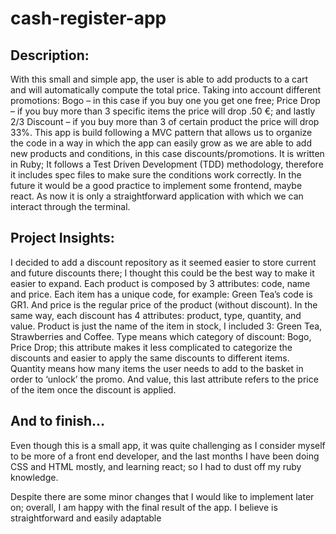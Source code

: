# cash-register-app

<h2>Description:</h2>
With this small and simple app, the user is able to add products to a cart and will automatically compute the total price. Taking into account different promotions: Bogo – in this case if you buy one you get one free; Price Drop – if you buy more than 3 specific items the price will drop .50 €; and lastly 2/3 Discount – if you buy more than 3 of certain product the price will drop 33%.
This app is build following a MVC pattern that allows us to organize the code in a way in which the app can easily grow as we are able to add new products and conditions, in this case discounts/promotions. It is written in Ruby; It follows a Test Driven Development (TDD) methodology, therefore it includes spec files to make sure the conditions work correctly. 
In the future it would be a good practice to implement some frontend, maybe react. As now it is only a straightforward application with which we can interact through the terminal. 

<h2>Project Insights: </h2>
I decided to add a discount repository as it seemed easier to store current and future discounts there; I thought this could be the best way to make it easier to expand. Each product is composed by 3 attributes: code, name and price. Each item has a unique code, for example: Green Tea’s code is GR1. And price is the regular price of the product (without discount). In the same way, each discount has 4 attributes: product,  type, quantity, and value. Product is just the name of the item in stock, I included 3: Green Tea, Strawberries and Coffee. Type means which category of discount: Bogo, Price Drop; this attribute makes it less complicated to categorize the discounts and easier to apply the same discounts to different items. Quantity means how many items the user needs to add to the basket in order to ‘unlock’ the promo. And value, this last attribute refers to the price of the item once the discount is applied. 

<h2>And to finish…</h2>
Even though this is a small app, it was quite challenging as I consider myself to be more of a front end developer, and the last months I have been doing CSS and HTML mostly, and learning react; so I had to dust off my ruby knowledge. 

Despite there are some minor changes that I would like to implement later on; overall, I am happy with the final result of the app. I believe is straightforward and easily adaptable
